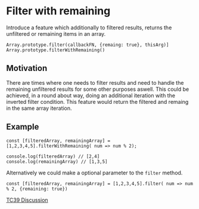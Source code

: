 # Filter with remaining

Introduce a feature which additionally to filtered results, returns the unfiltered or remaining items in an array.

`Array.prototype.filter(callbackFN, {remaing: true}, thisArg)]`
`Array.prototype.filterWithRemaining()`

## Motivation
There are times where one needs to filter results and need to handle the remaining unfiltered results for some other purposes aswell. This could be achieved, in a round about way, doing an additional iteration with the inverted filter condition. This feature would return the filtered and remaing in the same array iteration.

## Example
```
const [filteredArray, remainingArray] = [1,2,3,4,5].filterWithRemaining( num => num % 2);

console.log(filteredArray) // [2,4]
console.log(remainingArray) // [1,3,5]
```

Alternatively we could make a optional parameter to the `filter` method.

```
const [filteredArray, remainingArray] = [1,2,3,4,5].filter( num => num % 2, {remaining: true})
```


[TC39 Discussion](https://es.discourse.group/t/filter-with-remaining-array-propotype-filterwithremaining/1380)
